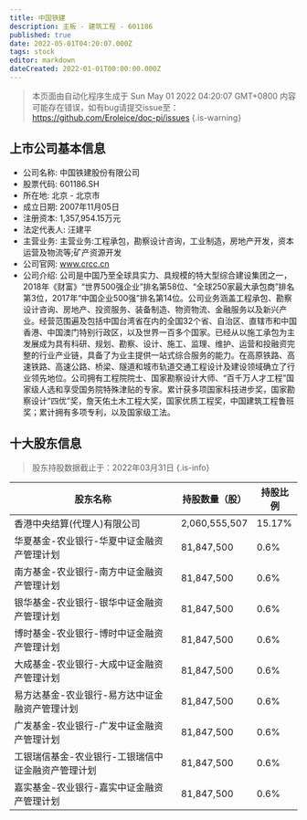 ```yaml
---
title: 中国铁建
description: 主板 - 建筑工程 - 601186
published: true
date: 2022-05-01T04:20:07.000Z
tags: stock
editor: markdown
dateCreated: 2022-01-01T00:00:00.000Z
---
```


> 本页面由自动化程序生成于 Sun May 01 2022 04:20:07 GMT+0800
> 内容可能存在错误，如有bug请提交issue至：https://github.com/Eroleice/doc-pi/issues
{.is-warning}

## 上市公司基本信息
- 公司名称: 中国铁建股份有限公司
- 股票代码: 601186.SH
- 所在地: 北京 - 北京市
- 成立日期: 2007年11月05日
- 注册资本: 1,357,954.15万元
- 法定代表人: 汪建平
- 主营业务: 主营业务:工程承包，勘察设计咨询，工业制造，房地产开发，资本运营及物流等;矿产资源开发
- 公司官网: www.crcc.cn
- 公司介绍: 公司是中国乃至全球具实力、具规模的特大型综合建设集团之一，2018年《财富》“世界500强企业”排名第58位、“全球250家最大承包商”排名第3位，2017年“中国企业500强”排名第14位。公司业务涵盖工程承包、勘察设计咨询、房地产、投资服务、装备制造、物资物流、金融服务以及新兴产业。经营范围遍及包括中国台湾省在内的全国32个省、自治区、直辖市和中国香港、中国澳门特别行政区，以及世界一百多个国家。已经从以施工承包为主发展成为具有科研、规划、勘察、设计、施工、监理、维护、运营和投融资完整的行业产业链，具备了为业主提供一站式综合服务的能力。在高原铁路、高速铁路、高速公路、桥梁、隧道和城市轨道交通工程设计及建设领域确立了行业领先地位。公司拥有工程院院士、国家勘察设计大师、“百千万人才工程”国家级人选和享受国务院特殊津贴的专家。累计获多项国家科技进步奖，国家勘察设计“四优”奖，詹天佑土木工程大奖，国家优质工程奖，中国建筑工程鲁班奖；累计拥有多项专利，以及国家级工法。


## 十大股东信息
> 股东持股数据截止于：2022年03月31日
{.is-info}

| 股东名称 | 持股数量（股） | 持股比例 |
| --- | --- | --- |
| 香港中央结算(代理人)有限公司 | 2,060,555,507 | 15.17% |
| 华夏基金-农业银行-华夏中证金融资产管理计划 | 81,847,500 | 0.6% |
| 南方基金-农业银行-南方中证金融资产管理计划 | 81,847,500 | 0.6% |
| 银华基金-农业银行-银华中证金融资产管理计划 | 81,847,500 | 0.6% |
| 博时基金-农业银行-博时中证金融资产管理计划 | 81,847,500 | 0.6% |
| 大成基金-农业银行-大成中证金融资产管理计划 | 81,847,500 | 0.6% |
| 易方达基金-农业银行-易方达中证金融资产管理计划 | 81,847,500 | 0.6% |
| 广发基金-农业银行-广发中证金融资产管理计划 | 81,847,500 | 0.6% |
| 工银瑞信基金-农业银行-工银瑞信中证金融资产管理计划 | 81,847,500 | 0.6% |
| 嘉实基金-农业银行-嘉实中证金融资产管理计划 | 81,847,500 | 0.6% |




